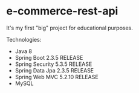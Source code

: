 # e-commerce-rest-api
It's my first "big" project for educational purposes.

Technologies: 
 - Java 8
 - Spring Boot 2.3.5 RELEASE
 - Spring Security 5.3.5 RELEASE
 - Spring Data Jpa 2.3.5 RELEASE
 - Spring Web MVC 5.2.10 RELEASE
 - MySQL
